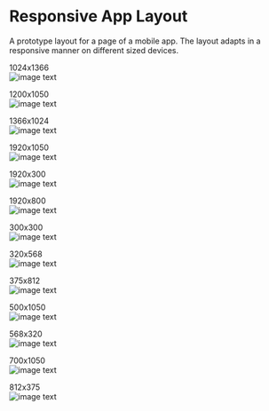 # Responsive App Layout
A prototype layout for a page of a mobile app. The layout adapts in a responsive manner on different sized devices.

1024x1366<br/>
![image text](https://github.com/Klaryce/uicw/blob/1015738e961a93d591ab00daf83ace8cd122687e/report/images/rendered1024x1366.png)

1200x1050<br/>
![image text](https://github.com/Klaryce/uicw/blob/1015738e961a93d591ab00daf83ace8cd122687e/report/images/rendered1200x1050.png)

1366x1024<br/>
![image text](https://github.com/Klaryce/uicw/blob/1015738e961a93d591ab00daf83ace8cd122687e/report/images/rendered1366x1024.png)

1920x1050<br/>
![image text](https://github.com/Klaryce/uicw/blob/1015738e961a93d591ab00daf83ace8cd122687e/report/images/rendered1920x1050.png)

1920x300<br/>
![image text](https://github.com/Klaryce/uicw/blob/1015738e961a93d591ab00daf83ace8cd122687e/report/images/rendered1920x300.png)

1920x800<br/>
![image text](https://github.com/Klaryce/uicw/blob/1015738e961a93d591ab00daf83ace8cd122687e/report/images/rendered1920x800.png)

300x300<br/>
![image text](https://github.com/Klaryce/uicw/blob/1015738e961a93d591ab00daf83ace8cd122687e/report/images/rendered300x300.png)

320x568<br/>
![image text](https://github.com/Klaryce/uicw/blob/1015738e961a93d591ab00daf83ace8cd122687e/report/images/rendered320x568.png)

375x812<br/>
![image text](https://github.com/Klaryce/uicw/blob/1015738e961a93d591ab00daf83ace8cd122687e/report/images/rendered375x812.png)

500x1050<br/>
![image text](https://github.com/Klaryce/uicw/blob/1015738e961a93d591ab00daf83ace8cd122687e/report/images/rendered500x1050.png)

568x320<br/>
![image text](https://github.com/Klaryce/uicw/blob/1015738e961a93d591ab00daf83ace8cd122687e/report/images/rendered568x320.png)

700x1050<br/>
![image text](https://github.com/Klaryce/uicw/blob/1015738e961a93d591ab00daf83ace8cd122687e/report/images/rendered700x1050.png)

812x375<br/>
![image text](https://github.com/Klaryce/uicw/blob/1015738e961a93d591ab00daf83ace8cd122687e/report/images/rendered812x375.png)
